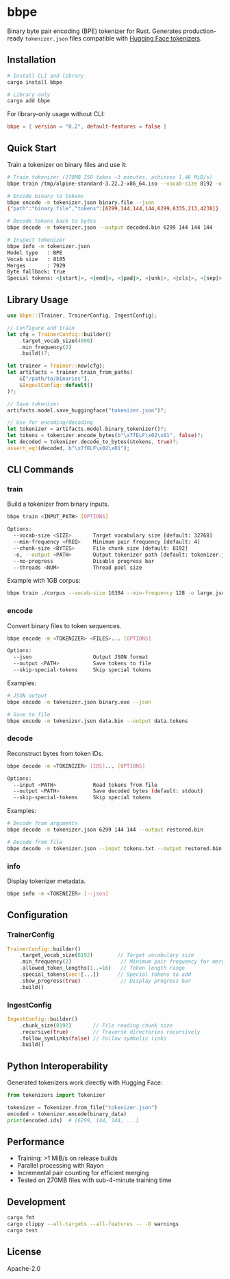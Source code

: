 # bbpe

Binary byte pair encoding (BPE) tokenizer for Rust. Generates production-ready `tokenizer.json` files compatible with [Hugging Face tokenizers](https://github.com/huggingface/tokenizers/).

## Installation

```bash
# Install CLI and library
cargo install bbpe

# Library only
cargo add bbpe
```

For library-only usage without CLI:
```toml
bbpe = { version = "0.2", default-features = false }
```

## Quick Start

Train a tokenizer on binary files and use it:

```bash
# Train tokenizer (270MB ISO takes ~3 minutes, achieves 1.46 MiB/s)
bbpe train /tmp/alpine-standard-3.22.2-x86_64.iso --vocab-size 8192 -o tokenizer.json

# Encode binary to tokens
bbpe encode -m tokenizer.json binary.file --json
{"path":"binary.file","tokens":[6299,144,144,144,6299,6335,213,4238]}

# Decode tokens back to bytes
bbpe decode -m tokenizer.json --output decoded.bin 6299 144 144 144

# Inspect tokenizer
bbpe info -m tokenizer.json
Model type   : BPE
Vocab size   : 8185
Merges       : 7929
Byte fallback: true
Special tokens: <|start|>, <|end|>, <|pad|>, <|unk|>, <|cls|>, <|sep|>, <|mask|>
```

## Library Usage

```rust
use bbpe::{Trainer, TrainerConfig, IngestConfig};

// Configure and train
let cfg = TrainerConfig::builder()
    .target_vocab_size(4096)
    .min_frequency(2)
    .build()?;

let trainer = Trainer::new(cfg);
let artifacts = trainer.train_from_paths(
    &["/path/to/binaries"],
    &IngestConfig::default()
)?;

// Save tokenizer
artifacts.model.save_huggingface("tokenizer.json")?;

// Use for encoding/decoding
let tokenizer = artifacts.model.binary_tokenizer()?;
let tokens = tokenizer.encode_bytes(b"\x7fELF\x02\x01", false)?;
let decoded = tokenizer.decode_to_bytes(&tokens, true)?;
assert_eq!(decoded, b"\x7fELF\x02\x01");
```

## CLI Commands

### train
Build a tokenizer from binary inputs.

```bash
bbpe train <INPUT_PATH> [OPTIONS]

Options:
  --vocab-size <SIZE>       Target vocabulary size [default: 32768]
  --min-frequency <FREQ>    Minimum pair frequency [default: 4]
  --chunk-size <BYTES>      File chunk size [default: 8192]
  -o, --output <PATH>       Output tokenizer path [default: tokenizer.json]
  --no-progress             Disable progress bar
  --threads <NUM>           Thread pool size
```

Example with 1GB corpus:
```bash
bbpe train ./corpus --vocab-size 16384 --min-frequency 128 -o large.json
```

### encode
Convert binary files to token sequences.

```bash
bbpe encode -m <TOKENIZER> <FILES>... [OPTIONS]

Options:
  --json                    Output JSON format
  --output <PATH>           Save tokens to file
  --skip-special-tokens     Skip special tokens
```

Examples:
```bash
# JSON output
bbpe encode -m tokenizer.json binary.exe --json

# Save to file
bbpe encode -m tokenizer.json data.bin --output data.tokens
```

### decode
Reconstruct bytes from token IDs.

```bash
bbpe decode -m <TOKENIZER> [IDS]... [OPTIONS]

Options:
  --input <PATH>            Read tokens from file
  --output <PATH>           Save decoded bytes (default: stdout)
  --skip-special-tokens     Skip special tokens
```

Examples:
```bash
# Decode from arguments
bbpe decode -m tokenizer.json 6299 144 144 --output restored.bin

# Decode from file
bbpe decode -m tokenizer.json --input tokens.txt --output restored.bin
```

### info
Display tokenizer metadata.

```bash
bbpe info -m <TOKENIZER> [--json]
```

## Configuration

### TrainerConfig

```rust
TrainerConfig::builder()
    .target_vocab_size(8192)        // Target vocabulary size
    .min_frequency(2)                // Minimum pair frequency for merging
    .allowed_token_lengths(1..=16)   // Token length range
    .special_tokens(vec![...])      // Special tokens to add
    .show_progress(true)             // Display progress bar
    .build()
```

### IngestConfig

```rust
IngestConfig::builder()
    .chunk_size(8192)       // File reading chunk size
    .recursive(true)        // Traverse directories recursively
    .follow_symlinks(false) // Follow symbolic links
    .build()
```

## Python Interoperability

Generated tokenizers work directly with Hugging Face:

```python
from tokenizers import Tokenizer

tokenizer = Tokenizer.from_file("tokenizer.json")
encoded = tokenizer.encode(binary_data)
print(encoded.ids)  # [6299, 144, 144, ...]
```

## Performance

- Training: >1 MiB/s on release builds
- Parallel processing with Rayon
- Incremental pair counting for efficient merging
- Tested on 270MB files with sub-4-minute training time

## Development

```bash
cargo fmt
cargo clippy --all-targets --all-features -- -D warnings
cargo test
```

## License

Apache-2.0

